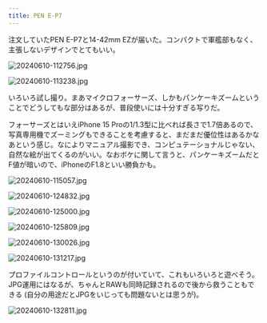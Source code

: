 ```yaml
---
title: PEN E-P7
---
```


注文していたPEN E-P7と14-42mm EZが届いた。コンパクトで軍艦部もなく、主張しないデザインでとてもいい。

![20240610-112756.jpg](https://ceshmina-photos.s3.ap-northeast-1.amazonaws.com/medium/202406/20240610-112756.jpg)

![20240610-113238.jpg](https://ceshmina-photos.s3.ap-northeast-1.amazonaws.com/medium/202406/20240610-113238.jpg "α7初代シリーズ、フルサイズとは思えないくらい小さい")

いろいろ試し撮り。まあマイクロフォーサーズ、しかもパンケーキズームということでどうしてもな部分はあるが、普段使いには十分すぎる写りだ。

フォーサーズとはいえiPhone 15 Proの1/1.3型に比べれば長さで1.7倍あるので、写真専用機でズーミングもできることを考慮すると、まだまだ優位性はあるかなあという感じ。なによりマニュアル撮影でき、コンピュテーショナルじゃない、自然な絵が出てくるのがいい。なおボケに関して言うと、パンケーキズームだとF値が暗いので、iPhoneのF1.8といい勝負かも。

![20240610-115057.jpg](https://ceshmina-photos.s3.ap-northeast-1.amazonaws.com/medium/202406/20240610-115057.jpg)

![20240610-124832.jpg](https://ceshmina-photos.s3.ap-northeast-1.amazonaws.com/medium/202406/20240610-124832.jpg)

![20240610-125000.jpg](https://ceshmina-photos.s3.ap-northeast-1.amazonaws.com/medium/202406/20240610-125000.jpg)

![20240610-125809.jpg](https://ceshmina-photos.s3.ap-northeast-1.amazonaws.com/medium/202406/20240610-125809.jpg "昼のとんこつラーメン")

![20240610-130026.jpg](https://ceshmina-photos.s3.ap-northeast-1.amazonaws.com/medium/202406/20240610-130026.jpg)

![20240610-131217.jpg](https://ceshmina-photos.s3.ap-northeast-1.amazonaws.com/medium/202406/20240610-131217.jpg)

プロファイルコントロールというのが付いていて、これもいろいろと遊べそう。JPG運用にはなるが、ちゃんとRAWも同時記録されるので後から救うこともできる (自分の用途だとJPGをいじっても問題ないとは思うが)。

![20240610-132811.jpg](https://ceshmina-photos.s3.ap-northeast-1.amazonaws.com/medium/202406/20240610-132811.jpg "モノクロプロファイル2、フィルムライクになるとのこと")
